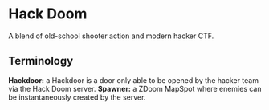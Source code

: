 # Hack Doom #
A blend of old-school shooter action and modern hacker CTF.

## Terminology ##
__Hackdoor:__  a Hackdoor is a door only able to be opened by the hacker team via the Hack Doom server.
__Spawner:__ a ZDoom MapSpot where enemies can be instantaneously created by the server.
